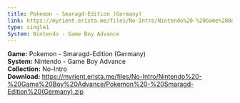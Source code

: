```yaml
---
title: Pokemon - Smaragd-Edition (Germany)
link: https://myrient.erista.me/files/No-Intro/Nintendo%20-%20Game%20Boy%20Advance/Pokemon%20-%20Smaragd-Edition%20(Germany).zip
type: single1
System: Nintendo - Game Boy Advance
---
```

<b>Game:</b> Pokemon - Smaragd-Edition (Germany)<br>
<b>System:</b> Nintendo - Game Boy Advance<br>
<b>Collection:</b> No-Intro<br>
<b>Download:</b> https://myrient.erista.me/files/No-Intro/Nintendo%20-%20Game%20Boy%20Advance/Pokemon%20-%20Smaragd-Edition%20(Germany).zip